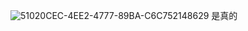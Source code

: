 ![51020CEC-4EE2-4777-89BA-C6C752148629](https://github.com/user-attachments/assets/1619b7b3-824d-4f0a-a797-368d40f56a74)
是真的